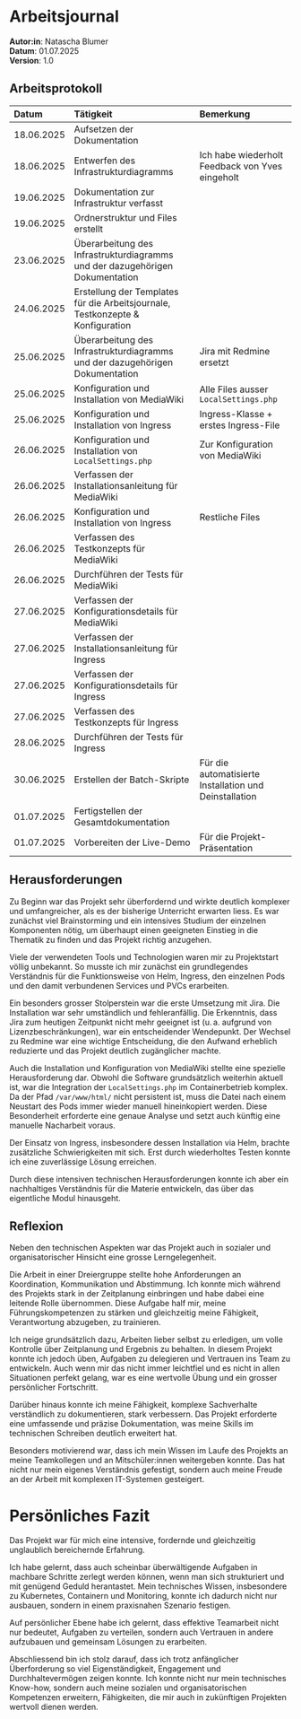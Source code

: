 # Arbeitsjournal
**Autor:in**: Natascha Blumer  
**Datum**: 01.07.2025    
**Version**: 1.0  

## Arbeitsprotokoll
| Datum | Tätigkeit | Bemerkung |
| :-- | :-- | :-- |
| 18.06.2025 | Aufsetzen der Dokumentation |  |
| 18.06.2025 | Entwerfen des Infrastrukturdiagramms | Ich habe wiederholt Feedback von Yves eingeholt |
| 19.06.2025 | Dokumentation zur Infrastruktur verfasst |  |
| 19.06.2025 | Ordnerstruktur und Files erstellt |  |
| 23.06.2025 | Überarbeitung des Infrastrukturdiagramms und der dazugehörigen Dokumentation |  |
| 24.06.2025 | Erstellung der Templates für die Arbeitsjournale, Testkonzepte & Konfiguration |  |
| 25.06.2025 | Überarbeitung des Infrastrukturdiagramms und der dazugehörigen Dokumentation | Jira mit Redmine ersetzt |
| 25.06.2025 | Konfiguration und Installation von MediaWiki | Alle Files ausser `LocalSettings.php` |
| 25.06.2025 | Konfiguration und Installation von Ingress | Ingress-Klasse + erstes Ingress-File |
| 26.06.2025 | Konfiguration und Installation von `LocalSettings.php` | Zur Konfiguration von MediaWiki |
| 26.06.2025 | Verfassen der Installationsanleitung für MediaWiki |  |
| 26.06.2025 | Konfiguration und Installation von Ingress | Restliche Files |
| 26.06.2025 | Verfassen des Testkonzepts für MediaWiki |  |
| 26.06.2025 | Durchführen der Tests für MediaWiki |  |
| 27.06.2025 | Verfassen der Konfigurationsdetails für MediaWiki |  |
| 27.06.2025 | Verfassen der Installationsanleitung für Ingress |  |
| 27.06.2025 | Verfassen der Konfigurationsdetails für Ingress |  |
| 27.06.2025 | Verfassen des Testkonzepts für Ingress |  |
| 28.06.2025 | Durchführen der Tests für Ingress |  |
| 30.06.2025 | Erstellen der Batch-Skripte | Für die automatisierte Installation und Deinstallation |
| 01.07.2025 | Fertigstellen der Gesamtdokumentation |  |
| 01.07.2025 | Vorbereiten der Live-Demo | Für die Projekt-Präsentation |

## Herausforderungen
Zu Beginn war das Projekt sehr überfordernd und wirkte deutlich komplexer und umfangreicher, als es der bisherige Unterricht erwarten liess. Es war zunächst viel Brainstorming und ein intensives Studium der einzelnen Komponenten nötig, um überhaupt einen geeigneten Einstieg in die Thematik zu finden und das Projekt richtig anzugehen.

Viele der verwendeten Tools und Technologien waren mir zu Projektstart völlig unbekannt. So musste ich mir zunächst ein grundlegendes Verständnis für die Funktionsweise von Helm, Ingress, den einzelnen Pods und den damit verbundenen Services und PVCs erarbeiten.

Ein besonders grosser Stolperstein war die erste Umsetzung mit Jira. Die Installation war sehr umständlich und fehleranfällig. Die Erkenntnis, dass Jira zum heutigen Zeitpunkt nicht mehr geeignet ist (u. a. aufgrund von Lizenzbeschränkungen), war ein entscheidender Wendepunkt. Der Wechsel zu Redmine war eine wichtige Entscheidung, die den Aufwand erheblich reduzierte und das Projekt deutlich zugänglicher machte.

Auch die Installation und Konfiguration von MediaWiki stellte eine spezielle Herausforderung dar. Obwohl die Software grundsätzlich weiterhin aktuell ist, war die Integration der `LocalSettings.php` im Containerbetrieb komplex. Da der Pfad `/var/www/html/` nicht persistent ist, muss die Datei nach einem Neustart des Pods immer wieder manuell hineinkopiert werden. Diese Besonderheit erforderte eine genaue Analyse und setzt auch künftig eine manuelle Nacharbeit voraus.

Der Einsatz von Ingress, insbesondere dessen Installation via Helm, brachte zusätzliche Schwierigkeiten mit sich. Erst durch wiederholtes Testen konnte ich eine zuverlässige Lösung erreichen.

Durch diese intensiven technischen Herausforderungen konnte ich aber ein nachhaltiges Verständnis für die Materie entwickeln, das über das eigentliche Modul hinausgeht.

## Reflexion
Neben den technischen Aspekten war das Projekt auch in sozialer und organisatorischer Hinsicht eine grosse Lerngelegenheit.

Die Arbeit in einer Dreiergruppe stellte hohe Anforderungen an Koordination, Kommunikation und Abstimmung. Ich konnte mich während des Projekts stark in der Zeitplanung einbringen und habe dabei eine leitende Rolle übernommen. Diese Aufgabe half mir, meine Führungskompetenzen zu stärken und gleichzeitig meine Fähigkeit, Verantwortung abzugeben, zu trainieren.

Ich neige grundsätzlich dazu, Arbeiten lieber selbst zu erledigen, um volle Kontrolle über Zeitplanung und Ergebnis zu behalten. In diesem Projekt konnte ich jedoch üben, Aufgaben zu delegieren und Vertrauen ins Team zu entwickeln. Auch wenn mir das nicht immer leichtfiel und es nicht in allen Situationen perfekt gelang, war es eine wertvolle Übung und ein grosser persönlicher Fortschritt.

Darüber hinaus konnte ich meine Fähigkeit, komplexe Sachverhalte verständlich zu dokumentieren, stark verbessern. Das Projekt erforderte eine umfassende und präzise Dokumentation, was meine Skills im technischen Schreiben deutlich erweitert hat.

Besonders motivierend war, dass ich mein Wissen im Laufe des Projekts an meine Teamkollegen und an Mitschüler:innen weitergeben konnte. Das hat nicht nur mein eigenes Verständnis gefestigt, sondern auch meine Freude an der Arbeit mit komplexen IT-Systemen gesteigert.

# Persönliches Fazit
Das Projekt war für mich eine intensive, fordernde und gleichzeitig unglaublich bereichernde Erfahrung.

Ich habe gelernt, dass auch scheinbar überwältigende Aufgaben in machbare Schritte zerlegt werden können, wenn man sich strukturiert und mit genügend Geduld herantastet. Mein technisches Wissen, insbesondere zu Kubernetes, Containern und Monitoring, konnte ich dadurch nicht nur ausbauen, sondern in einem praxisnahen Szenario festigen.

Auf persönlicher Ebene habe ich gelernt, dass effektive Teamarbeit nicht nur bedeutet, Aufgaben zu verteilen, sondern auch Vertrauen in andere aufzubauen und gemeinsam Lösungen zu erarbeiten.

Abschliessend bin ich stolz darauf, dass ich trotz anfänglicher Überforderung so viel Eigenständigkeit, Engagement und Durchhaltevermögen zeigen konnte. Ich konnte nicht nur mein technisches Know-how, sondern auch meine sozialen und organisatorischen Kompetenzen erweitern, Fähigkeiten, die mir auch in zukünftigen Projekten wertvoll dienen werden.

